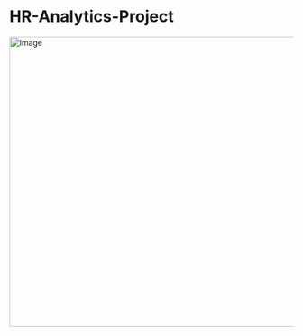 # HR-Analytics-Project

<img width="912" height="515" alt="image" src="https://github.com/user-attachments/assets/7939eae0-e25b-402c-8bc3-b82503cd3d79" />
